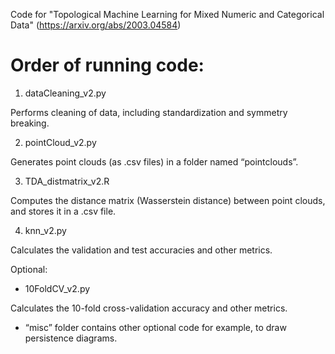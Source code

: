 Code for "Topological Machine Learning for Mixed Numeric and Categorical Data"
(https://arxiv.org/abs/2003.04584)

# Order of running code:
1) dataCleaning_v2.py

Performs cleaning of data, including standardization and symmetry breaking.

2) pointCloud_v2.py

Generates point clouds (as .csv files) in a folder named “pointclouds”.

3) TDA_distmatrix_v2.R

Computes the distance matrix (Wasserstein distance) between point clouds, and stores it in a .csv file.

4) knn_v2.py

Calculates the validation and test accuracies and other metrics.


Optional:

- 10FoldCV_v2.py

Calculates the 10-fold cross-validation accuracy and other metrics.

- “misc” folder contains other optional code for example, to draw persistence diagrams.

